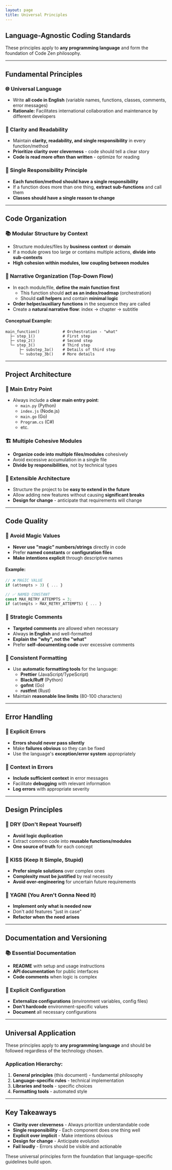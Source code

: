 ```yaml
---
layout: page
title: Universal Principles
---
```


## Language-Agnostic Coding Standards

These principles apply to **any programming language** and form the foundation of Code Zen philosophy.

---

## **Fundamental Principles**

### **🌐 Universal Language**
- Write **all code in English** (variable names, functions, classes, comments, error messages)
- **Rationale:** Facilitates international collaboration and maintenance by different developers

### **📖 Clarity and Readability**
- Maintain **clarity, readability, and single responsibility** in every function/method
- **Prioritize clarity over cleverness** - code should tell a clear story
- **Code is read more often than written** - optimize for reading

### **🎯 Single Responsibility Principle**
- **Each function/method should have a single responsibility**
- If a function does more than one thing, **extract sub-functions** and call them
- **Classes should have a single reason to change**

---

## **Code Organization**

### **📚 Modular Structure by Context**
- Structure modules/files by **business context** or **domain**
- If a module grows too large or contains multiple actions, **divide into sub-contexts**
- **High cohesion within modules, low coupling between modules**

### **🎼 Narrative Organization (Top-Down Flow)**
- In each module/file, **define the main function first**
  - This function should **act as an index/roadmap** (orchestration)
  - Should **call helpers** and contain **minimal logic**
- **Order helper/auxiliary functions** in the sequence they are called
- Create a **natural narrative flow**: index → chapter → subtitle

#### **Conceptual Example:**
```
main_function()          # Orchestration - "what"
  ├─ step_1()            # First step
  ├─ step_2()            # Second step
  └─ step_3()            # Third step
      ├─ substep_3a()    # Details of third step
      └─ substep_3b()    # More details
```

---

## **Project Architecture**

### **🚪 Main Entry Point**
- Always include a **clear main entry point**:
  - `main.py` (Python)
  - `index.js` (Node.js)
  - `main.go` (Go)
  - `Program.cs` (C#)
  - etc.

### **🏗️ Multiple Cohesive Modules**
- **Organize code into multiple files/modules** cohesively
- Avoid excessive accumulation in a single file
- **Divide by responsibilities**, not by technical types

### **🔮 Extensible Architecture**
- Structure the project to be **easy to extend in the future**
- Allow adding new features without causing **significant breaks**
- **Design for change** - anticipate that requirements will change

---

## **Code Quality**

### **🔢 Avoid Magic Values**
- **Never use "magic" numbers/strings** directly in code
- Prefer **named constants** or **configuration files**
- **Make intentions explicit** through descriptive names

#### **Example:**
```javascript
// ❌ MAGIC VALUE
if (attempts > 3) { ... }

// ✅ NAMED CONSTANT
const MAX_RETRY_ATTEMPTS = 3;
if (attempts > MAX_RETRY_ATTEMPTS) { ... }
```

### **💬 Strategic Comments**
- **Targeted comments** are allowed when necessary
- Always **in English** and well-formatted
- **Explain the "why", not the "what"**
- Prefer **self-documenting code** over excessive comments

### **📏 Consistent Formatting**
- Use **automatic formatting tools** for the language:
  - **Prettier** (JavaScript/TypeScript)
  - **Black/Ruff** (Python)
  - **gofmt** (Go)
  - **rustfmt** (Rust)
- Maintain **reasonable line limits** (80-100 characters)

---

## **Error Handling**

### **🚨 Explicit Errors**
- **Errors should never pass silently**
- Make **failures obvious** so they can be fixed
- Use the language's **exception/error system** appropriately

### **📝 Context in Errors**
- **Include sufficient context** in error messages
- Facilitate **debugging** with relevant information
- **Log errors** with appropriate severity

---

## **Design Principles**

### **🔄 DRY (Don't Repeat Yourself)**
- **Avoid logic duplication**
- Extract common code into **reusable functions/modules**
- **One source of truth** for each concept

### **💎 KISS (Keep It Simple, Stupid)**
- **Prefer simple solutions** over complex ones
- **Complexity must be justified** by real necessity
- **Avoid over-engineering** for uncertain future requirements

### **📐 YAGNI (You Aren't Gonna Need It)**
- **Implement only what is needed now**
- Don't add features "just in case"
- **Refactor when the need arises**

---

## **Documentation and Versioning**

### **📚 Essential Documentation**
- **README** with setup and usage instructions
- **API documentation** for public interfaces
- **Code comments** when logic is complex

### **🔧 Explicit Configuration**
- **Externalize configurations** (environment variables, config files)
- **Don't hardcode** environment-specific values
- **Document** all necessary configurations

---

## **Universal Application**

These principles apply to **any programming language** and should be followed regardless of the technology chosen.

### **Application Hierarchy:**
1. **General principles** (this document) - fundamental philosophy
2. **Language-specific rules** - technical implementation
3. **Libraries and tools** - specific choices
4. **Formatting tools** - automated style

---

## **Key Takeaways**

- **Clarity over cleverness** - Always prioritize understandable code
- **Single responsibility** - Each component does one thing well
- **Explicit over implicit** - Make intentions obvious
- **Design for change** - Anticipate evolution
- **Fail loudly** - Errors should be visible and actionable

These universal principles form the foundation that language-specific guidelines build upon.
